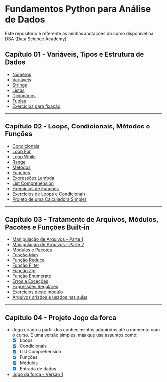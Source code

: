 # Fundamentos Python para Análise de Dados

Este repositório é referente as minhas anotações do curso disponível na DSA (Data Science Academy).

## Capítulo 01 - Variáveis, Tipos e Estrutura de Dados

- [Números](Capitulo01/Cap01-01-Numeros.ipynb)
- [Variáveis](Capitulo01/Cap01-02-Variaveis.ipynb)
- [Strings](Capitulo01/Cap01-03-Strings.ipynb)
- [Listas](Capitulo01/Cap01-04-Listas.ipynb)
- [Dicionários](Capitulo01/Cap01-05-Dicionarios.ipynb)
- [Tuplas](Capitulo01/Cap01-06-Tuplas.ipynb)
- [Exercícios para fixação](Capitulo01/Cap01-07-Exercicios.ipynb)

---

## Capítulo 02 - Loops, Condicionais, Métodos e Funções

- [Condicionais](Capitulo02/Cap02-01-Condicionais.ipynb)
- [Loop For](Capitulo02/Cap02-02-Loop-For.ipynb)
- [Loop While](Capitulo02/Cap02-03-Loop-While.ipynb)
- [Range](Capitulo02/Cap02-04-Range.ipynb)
- [Métodos](Capitulo02/Cap02-05-Metodos.ipynb)
- [Funções](Capitulo02/Cap02-06-Funcoes.ipynb)
- [Expressões Lambda](Capitulo02/Cap02-07-Lambda.ipynb)
- [List Comprehension](Capitulo02/Cap02-08-List-Comprehension.ipynb)
- [Exercícios de Funções](Capitulo02/Cap02-09-Exercicios-Funcoes.ipynb)
- [Exercícios de Loops e Condicionais](Capitulo02/Cap02-10-Exercicios-Loops-Condicionais.ipynb)
- [Projeto de uma Calculadora Simples](Capitulo02/Cap02-11-Calculadora-simples.py)

--- 

## Capítulo 03 - Tratamento de Arquivos, Módulos, Pacotes e Funções Built-in

- [Manipulação de Arquivos - Parte 1](Capitulo03/Cap03-01-Arquivos.ipynb)
- [Manipulação de Arquivos - Parte 2](Capitulo03/Cap03-02-TXT-CSV-JSON.ipynb)
- [Módulos e Pacotes](Capitulo03/Cap03-03-Modulos-e-Pacotes.ipynb)
- [Função Map](Capitulo03/Cap03-04-Map.ipynb)
- [Função Reduce](Capitulo03/Cap03-05-Reduce.ipynb)
- [Função Filter](Capitulo03/Cap03-06-Filter.ipynb)
- [Função Zip](Capitulo03/Cap03-07-Zip.ipynb)
- [Função Enumerate](Capitulo03/Cap03-08-Enumerate.ipynb)
- [Erros e Exceções](Capitulo03/Cap03-09-Erros-e-Excecoes.ipynb)
- [Expressões Regulares](Capitulo03/Cap03-10-Expressoes_regulares.ipynb)
- [Exercícios deste módulo](Capitulo03/Cap03-11-Exercicios.ipynb)
- [Arquivos criados e usados nas aulas](Capitulo03/arquivos)

---

## Capítulo 04 - Projeto Jogo da forca

- Jogo criado a partir dos conhecimentos adquiridos até o momento com o curso. É uma versão simples, mas que usa assuntos como:
    - [x] Loops
    - [x] Condicionais
    - [x] List Comprehension
    - [x] Funções
    - [x] Módulos
    - [x] Entrada de dados
- [Jogo da forca - Versão 1](Capitulo04/jogo_da_forca.py)
